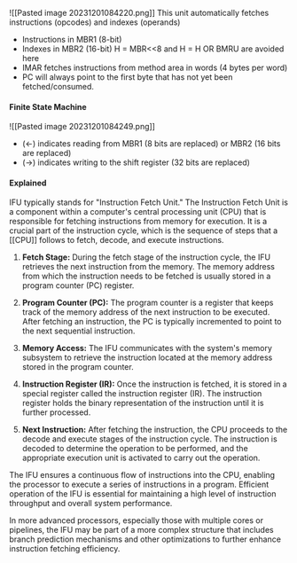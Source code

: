![[Pasted image 20231201084220.png]]
This unit automatically fetches instructions (opcodes) and indexes (operands)
* Instructions in MBR1 (8-bit)
* Indexes in MBR2 (16-bit) H = MBR<<8 and H = H OR BMRU are avoided here
* IMAR fetches instructions from method area in words (4 bytes per word)
* PC will always point to the first byte that has not yet been fetched/consumed.

#### Finite State Machine
![[Pasted image 20231201084249.png]]
* (←) indicates reading from MBR1 (8 bits are replaced) or MBR2 (16 bits are replaced)
* (→) indicates writing to the shift register (32 bits are replaced)

#### Explained
IFU typically stands for "Instruction Fetch Unit." The Instruction Fetch Unit is a component within a computer's central processing unit (CPU) that is responsible for fetching instructions from memory for execution. It is a crucial part of the instruction cycle, which is the sequence of steps that a [[CPU]] follows to fetch, decode, and execute instructions.


1. **Fetch Stage:** During the fetch stage of the instruction cycle, the IFU retrieves the next instruction from the memory. The memory address from which the instruction needs to be fetched is usually stored in a program counter (PC) register.
    
2. **Program Counter (PC):** The program counter is a register that keeps track of the memory address of the next instruction to be executed. After fetching an instruction, the PC is typically incremented to point to the next sequential instruction.
    
3. **Memory Access:** The IFU communicates with the system's memory subsystem to retrieve the instruction located at the memory address stored in the program counter.
    
4. **Instruction Register (IR):** Once the instruction is fetched, it is stored in a special register called the instruction register (IR). The instruction register holds the binary representation of the instruction until it is further processed.
    
5. **Next Instruction:** After fetching the instruction, the CPU proceeds to the decode and execute stages of the instruction cycle. The instruction is decoded to determine the operation to be performed, and the appropriate execution unit is activated to carry out the operation.
    

The IFU ensures a continuous flow of instructions into the CPU, enabling the processor to execute a series of instructions in a program. Efficient operation of the IFU is essential for maintaining a high level of instruction throughput and overall system performance.

In more advanced processors, especially those with multiple cores or pipelines, the IFU may be part of a more complex structure that includes branch prediction mechanisms and other optimizations to further enhance instruction fetching efficiency.